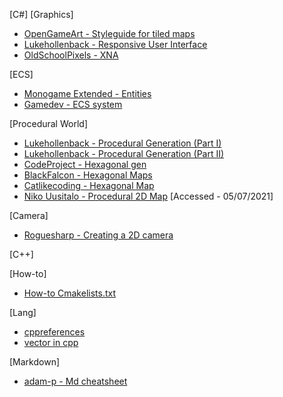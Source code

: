 [C#]
[Graphics]

- [OpenGameArt - Styleguide for tiled maps](https://lpc.opengameart.org/static/lpc-style-guide/styleguide.html)
- [Lukehollenback - Responsive User Interface](https://lukehollenback.itch.io/firetale/devlog/226195/responsive-user-interface)
- [OldSchoolPixels - XNA](http://www.oldschoolpixels.com/?cat=12)

[ECS]

- [Monogame Extended - Entities](https://www.monogameextended.net/docs/features/entities/entities)
- [Gamedev - ECS system](https://www.gamedev.net/articles/programming/general-and-gameplay-programming/understanding-component-entity-systems-r3013/)

[Procedural World]

- [Lukehollenback - Procedural Generation (Part I)](https://lukehollenback.itch.io/firetale/devlog/221388/procedural-generation-part-i)
- [Lukehollenback - Procedural Generation (Part II)](https://lukehollenback.itch.io/firetale/devlog/222825/procedural-generation-part-ii)
- [CodeProject - Hexagonal gen](https://www.codeproject.com/Articles/1119973/Part-I-Creating-a-Digital-Hexagonal-Tile-Map)
- [BlackFalcon - Hexagonal Maps](https://blackfalconsoftware.wordpress.com/2017/07/05/hexagonal-maps-part-iv-highlighting-a-selected-a-tilehexagon/)
- [Catlikecoding - Hexagonal Map](https://catlikecoding.com/unity/tutorials/hex-map/)
- [Niko Uusitalo - Procedural 2D Map](https://www.nikouusitalo.com/blog/generating-a-procedural-2d-map-in-c-part-3-the-redo/) [Accessed - 05/07/2021]

[Camera]
  
- [Roguesharp - Creating a 2D camera](https://roguesharp.wordpress.com/2014/07/13/tutorial-5-creating-a-2d-camera-with-pan-and-zoom-in-monogame/)


[C++]

[How-to]

- [How-to Cmakelists.txt](https://web.archive.org/web/20141116113322/http://preetisblog.com/programming/how-to-write-cmakelists-txt)


[Lang]

- [cppreferences](https://en.cppreference.com/w/cpp/language/constructor)
- [vector in cpp](https://www.geeksforgeeks.org/vector-in-cpp-stl/)


[Markdown]

- [adam-p - Md cheatsheet](https://github.com/adam-p/markdown-here/wiki/Markdown-Cheatsheet)